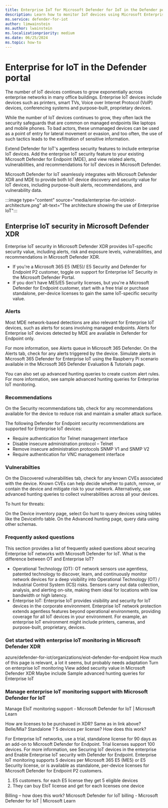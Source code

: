 ```yaml
---
title: Enterprise IoT for Microsoft Defender for IoT in the Defender portal
description: Learn how to monitor IoT devices using Microsoft Enterprise Defender for IoT in the Microsoft Defender portal.
ms.service: defender-for-iot
author: limwainstein
ms.author: lwainstein
ms.localizationpriority: medium
ms.date: 06/25/2024
ms.topic: how-to
---
```


# Enterprise for IoT in the Defender portal

The number of IoT devices continues to grow exponentially across enterprise networks in many office buildings. Enterprise IoT devices include devices such as printers, smart TVs, Voice over Internet Protocol (VoIP) devices, conferencing systems and purpose-built, proprietary devices.

While the number of IoT devices continues to grow, they often lack the security safeguards that are common on managed endpoints like laptops and mobile phones. To bad actors, these unmanaged devices can be used as a point of entry for lateral movement or evasion, and too often, the use of such tactics leads to the exfiltration<!-- should this be changed to hacking / exposure/ stealing / leaking --> of sensitive information.

Extend Defender for IoT's agentless<!-- I presume this is different in Defender and does use agents --> security features to include enterprise IoT devices. Add the enterprise IoT security feature to your existing Microsoft Defender for Endpoint (MDE), and view related alerts, vulnerabilities, and recommendations for IoT devices in Microsoft Defender.

Microsoft Defender for IoT seamlessly integrates with Microsoft Defender XDR and MDE to provide both IoT device discovery and security value for IoT devices, including purpose-built alerts, recommendations, and vulnerability data.
<!-- I dont know if this is still appropriate? -->
:::image type="content" source="media/enterprise-for-iot/eiot-architecture.png" alt-text="The architecture showing the use of Enterprise IoT":::

## Enterprise IoT security in Microsoft Defender XDR

Enterprise IoT security in Microsoft Defender XDR provides IoT-specific security value, including alerts, risk and exposure levels, vulnerabilities, and recommendations in Microsoft Defender XDR.

- If you're a Microsoft 365 E5 (ME5)/ E5 Security and Defender for Endpoint P2 customer, toggle on support for Enterprise IoT Security in the Microsoft Defender Portal.
- If you don't have ME5/E5 Security licenses, but you're a Microsoft Defender for Endpoint customer, start with a free trial or purchase standalone, per-device licenses to gain the same IoT-specific security value.

### Alerts

Most MDE network-based detections are also relevant for Enterprise IoT devices, such as alerts for scans involving managed endpoints. Alerts for Enterprise IoT devices detected by MDE are available in Defender for Endpoint only<!-- where are they now available? -->.

For more information, see Alerts queue in Microsoft 365 Defender. <!-- should this be changed? what alternatives are there? -->
On the Alerts tab, check for any alerts triggered by the device. Simulate alerts in Microsoft 365 Defender for Enterprise IoT using the Raspberry Pi scenario available in the Microsoft 365 Defender Evaluation & Tutorials page.

You can also set up advanced hunting queries to create custom alert rules. For more information, see sample advanced hunting queries for Enterprise IoT monitoring.

### Recommendations

On the Security recommendations tab, check for any recommendations available for the device to reduce risk and maintain a smaller attack surface.

The following Defender for Endpoint security recommendations are supported for Enterprise IoT devices:

- Require authentication for Telnet management interface
- Disable insecure administration protocol – Telnet
- Remove insecure administration protocols SNMP V1 and SNMP V2
- Require authentication for VNC management interface

### Vulnerabilties

On the Discovered vulnerabilities tab, check for any known CVEs associated with the device. Known CVEs can help decide whether to patch, remove, or contain the device and mitigate risk to your network. Alternatively, use advanced hunting queries to collect vulnerabilities across all your devices.

To hunt for threats:

On the Device inventory page, select Go hunt to query devices using tables like the DeviceInfo table. On the Advanced hunting page, query data using other schemas.

### Frequently asked questions

This section provides a list of frequently asked questions about securing Enterprise IoT networks with Microsoft Defender for IoT.
What is the difference between OT and Enterprise IoT?

- Operational Technology (OT): OT network sensors use agentless, patented technology to discover, learn, and continuously monitor network devices for a deep visibility into Operational Technology (OT) / Industrial Control System (ICS) risks. Sensors carry out data collection, analysis, and alerting on-site, making them ideal for locations with low bandwidth or high latency.
- Enterprise IoT: Enterprise IoT provides visibility and security for IoT devices in the corporate environment.
Enterprise IoT network protection extends agentless features beyond operational environments, providing coverage for all IoT devices in your environment. For example, an enterprise IoT environment might include printers, cameras, and purpose-built, proprietary, devices.

### Get started with enterprise IoT monitoring in Microsoft Defender XDR

azure/defender-for-iot/organizations/eiot-defender-for-endpoint
How much of this page is relevant, a lot it seems, but probably needs adaptation
Turn on enterprise IoT monitoring
View added security value in Microsoft Defender XDR
Maybe include Sample advanced hunting queries for Enterprise IoT

### Manage enterprise IoT monitoring support with Microsoft Defender for IoT

Manage EIoT monitoring support - Microsoft Defender for IoT | Microsoft Learn

How are licenses to be purchased in XDR? Same as in link above? Belle/Mia? Standalone ? 5 devices per license? How does this work?

For Enterprise IoT networks, use a trial, standalone license for 90 days as an add-on to Microsoft Defender for Endpoint. Trial licenses support 100 devices. For more information, see Securing IoT devices in the enterprise and Enable Enterprise IoT security with Defender for Endpoint.
Enterprise IoT monitoring supports 5 devices per Microsoft 365 E5 (ME5) or E5 Security license, or is available as standalone, per-device licenses for Microsoft Defender for Endpoint P2 customers.

1. E5 customers. for each E5 license  they get 5 eligible devices
1. They can buy EIoT license and get for each licenses one device

Billing – how does this work?
Microsoft Defender for IoT billing - Microsoft Defender for IoT | Microsoft Learn
